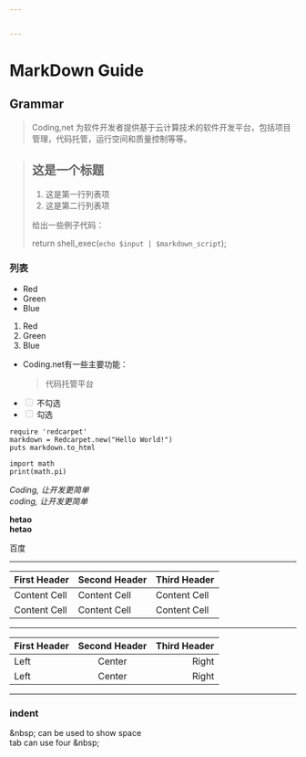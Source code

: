 ```yaml
---


---
```


<h1 id="markdown-guide">MarkDown Guide</h1>
<h2 id="grammar">Grammar</h2>
<blockquote>
<p>Coding,net 为软件开发者提供基于云计算技术的软件开发平台，包括项目管理，代码托管，运行空间和质量控制等等。</p>
</blockquote>
<blockquote>
<h2 id="这是一个标题">这是一个标题</h2>
<ol>
<li>这是第一行列表项</li>
<li>这是第二行列表项</li>
</ol>
<p>给出一些例子代码：</p>
<p>return shell_exec(<code>echo $input | $markdown_script</code>);</p>
</blockquote>
<h3 id="列表">列表</h3>
<ul>
<li>Red</li>
<li>Green</li>
<li>Blue</li>
</ul>
<ol>
<li>Red</li>
<li>Green</li>
<li>Blue</li>
</ol>
<ul>
<li>Coding.net有一些主要功能：
<blockquote>
<p>代码托管平台</p>
</blockquote>
</li>
</ul>
<ul>
<li class="task-list-item"><input type="checkbox" class="task-list-item-checkbox" disabled=""> 不勾选</li>
<li class="task-list-item"><input type="checkbox" class="task-list-item-checkbox" disabled=""> 勾选</li>
</ul>
<pre class=" language-ruby"><code class="prism  language-ruby"><span class="token keyword">require</span> <span class="token string">'redcarpet'</span>
markdown <span class="token operator">=</span> <span class="token constant">Redcarpet</span><span class="token punctuation">.</span><span class="token keyword">new</span><span class="token punctuation">(</span><span class="token string">"Hello World!"</span><span class="token punctuation">)</span>
puts markdown<span class="token punctuation">.</span>to_html
</code></pre>
<pre class=" language-python"><code class="prism  language-python"><span class="token keyword">import</span> math
<span class="token keyword">print</span><span class="token punctuation">(</span>math<span class="token punctuation">.</span>pi<span class="token punctuation">)</span>
</code></pre>
<p><em>Coding, 让开发更简单</em><br>
<em>coding, 让开发更简单</em></p>
<p><strong>hetao</strong><br>
<strong>hetao</strong></p>
<p><a>百度</a></p>
<hr>

<table>
<thead>
<tr>
<th>First Header</th>
<th>Second Header</th>
<th>Third Header</th>
</tr>
</thead>
<tbody>
<tr>
<td>Content Cell</td>
<td>Content Cell</td>
<td>Content Cell</td>
</tr>
<tr>
<td>Content Cell</td>
<td>Content Cell</td>
<td>Content Cell</td>
</tr>
</tbody>
</table><hr>

<table>
<thead>
<tr>
<th align="left">First Header</th>
<th align="center">Second Header</th>
<th align="right">Third Header</th>
</tr>
</thead>
<tbody>
<tr>
<td align="left">Left</td>
<td align="center">Center</td>
<td align="right">Right</td>
</tr>
<tr>
<td align="left">Left</td>
<td align="center">Center</td>
<td align="right">Right</td>
</tr>
</tbody>
</table><hr>
<h3 id="indent">indent</h3>
<p>&amp;nbsp; can be used to show space<br>
tab can use four &amp;nbsp;</p>

